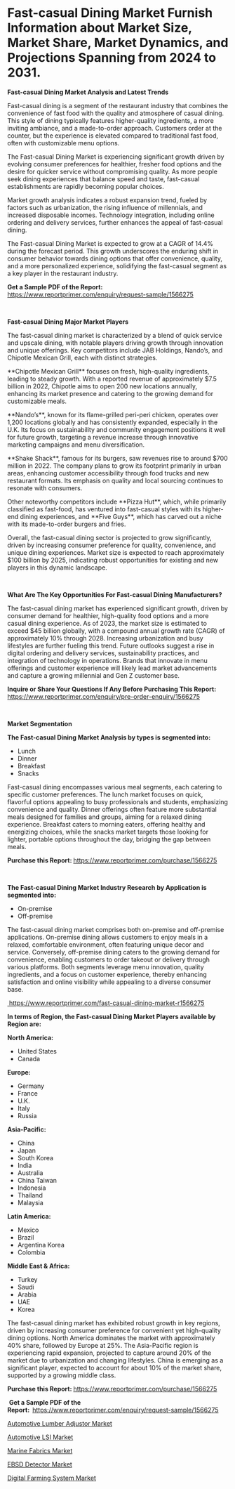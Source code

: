 <p><h1>Fast-casual Dining Market Furnish Information about Market Size, Market Share, Market Dynamics, and Projections Spanning from 2024 to 2031.</h1></p><p><strong>Fast-casual Dining Market Analysis and Latest Trends</strong></p>
<p><p>Fast-casual dining is a segment of the restaurant industry that combines the convenience of fast food with the quality and atmosphere of casual dining. This style of dining typically features higher-quality ingredients, a more inviting ambiance, and a made-to-order approach. Customers order at the counter, but the experience is elevated compared to traditional fast food, often with customizable menu options.</p><p>The Fast-casual Dining Market is experiencing significant growth driven by evolving consumer preferences for healthier, fresher food options and the desire for quicker service without compromising quality. As more people seek dining experiences that balance speed and taste, fast-casual establishments are rapidly becoming popular choices.</p><p>Market growth analysis indicates a robust expansion trend, fueled by factors such as urbanization, the rising influence of millennials, and increased disposable incomes. Technology integration, including online ordering and delivery services, further enhances the appeal of fast-casual dining.</p><p>The Fast-casual Dining Market is expected to grow at a CAGR of 14.4% during the forecast period. This growth underscores the enduring shift in consumer behavior towards dining options that offer convenience, quality, and a more personalized experience, solidifying the fast-casual segment as a key player in the restaurant industry.</p></p>
<p><strong>Get a Sample PDF of the Report:&nbsp;</strong> <a href="https://www.reportprimer.com/enquiry/request-sample/1566275">https://www.reportprimer.com/enquiry/request-sample/1566275</a></p>
<p>&nbsp;</p>
<p><strong>Fast-casual Dining Major Market Players</strong></p>
<p><p>The fast-casual dining market is characterized by a blend of quick service and upscale dining, with notable players driving growth through innovation and unique offerings. Key competitors include JAB Holdings, Nando’s, and Chipotle Mexican Grill, each with distinct strategies.</p><p>**Chipotle Mexican Grill** focuses on fresh, high-quality ingredients, leading to steady growth. With a reported revenue of approximately $7.5 billion in 2022, Chipotle aims to open 200 new locations annually, enhancing its market presence and catering to the growing demand for customizable meals.</p><p>**Nando’s**, known for its flame-grilled peri-peri chicken, operates over 1,200 locations globally and has consistently expanded, especially in the U.K. Its focus on sustainability and community engagement positions it well for future growth, targeting a revenue increase through innovative marketing campaigns and menu diversification.</p><p>**Shake Shack**, famous for its burgers, saw revenues rise to around $700 million in 2022. The company plans to grow its footprint primarily in urban areas, enhancing customer accessibility through food trucks and new restaurant formats. Its emphasis on quality and local sourcing continues to resonate with consumers.</p><p>Other noteworthy competitors include **Pizza Hut**, which, while primarily classified as fast-food, has ventured into fast-casual styles with its higher-end dining experiences, and **Five Guys**, which has carved out a niche with its made-to-order burgers and fries.</p><p>Overall, the fast-casual dining sector is projected to grow significantly, driven by increasing consumer preference for quality, convenience, and unique dining experiences. Market size is expected to reach approximately $100 billion by 2025, indicating robust opportunities for existing and new players in this dynamic landscape.</p></p>
<p>&nbsp;</p>
<p><strong>What Are The Key Opportunities For Fast-casual Dining Manufacturers?</strong></p>
<p><p>The fast-casual dining market has experienced significant growth, driven by consumer demand for healthier, high-quality food options and a more casual dining experience. As of 2023, the market size is estimated to exceed $45 billion globally, with a compound annual growth rate (CAGR) of approximately 10% through 2028. Increasing urbanization and busy lifestyles are further fueling this trend. Future outlooks suggest a rise in digital ordering and delivery services, sustainability practices, and integration of technology in operations. Brands that innovate in menu offerings and customer experience will likely lead market advancements and capture a growing millennial and Gen Z customer base.</p></p>
<p><strong>Inquire or Share Your Questions If Any Before Purchasing This Report:</strong> <a href="https://www.reportprimer.com/enquiry/pre-order-enquiry/1566275">https://www.reportprimer.com/enquiry/pre-order-enquiry/1566275</a></p>
<p>&nbsp;</p>
<p><strong>Market Segmentation</strong></p>
<p><strong>The Fast-casual Dining Market Analysis by types is segmented into:</strong></p>
<p><ul><li>Lunch</li><li>Dinner</li><li>Breakfast</li><li>Snacks</li></ul></p>
<p><p>Fast-casual dining encompasses various meal segments, each catering to specific customer preferences. The lunch market focuses on quick, flavorful options appealing to busy professionals and students, emphasizing convenience and quality. Dinner offerings often feature more substantial meals designed for families and groups, aiming for a relaxed dining experience. Breakfast caters to morning eaters, offering healthy and energizing choices, while the snacks market targets those looking for lighter, portable options throughout the day, bridging the gap between meals.</p></p>
<p><strong>Purchase this Report:&nbsp;</strong><a href="https://www.reportprimer.com/purchase/1566275">https://www.reportprimer.com/purchase/1566275</a></p>
<p>&nbsp;</p>
<p><strong>The Fast-casual Dining Market Industry Research by Application is segmented into:</strong></p>
<p><ul><li>On-premise</li><li>Off-premise</li></ul></p>
<p><p>The fast-casual dining market comprises both on-premise and off-premise applications. On-premise dining allows customers to enjoy meals in a relaxed, comfortable environment, often featuring unique decor and service. Conversely, off-premise dining caters to the growing demand for convenience, enabling customers to order takeout or delivery through various platforms. Both segments leverage menu innovation, quality ingredients, and a focus on customer experience, thereby enhancing satisfaction and online visibility while appealing to a diverse consumer base.</p></p>
<p><a href="https://www.reportprimer.com/fast-casual-dining-market-r1566275">&nbsp;https://www.reportprimer.com/fast-casual-dining-market-r1566275</a></p>
<p><strong>In terms of Region, the Fast-casual Dining Market Players available by Region are:</strong></p>
<p>
    <p> <strong> North America: </strong>
        <ul>
            <li>United States</li>
            <li>Canada</li>
        </ul>
        </p> 
    <p> <strong> Europe: </strong>
        <ul>
            <li>Germany</li>
            <li>France</li>
            <li>U.K.</li>
            <li>Italy</li>
            <li>Russia</li>
        </ul>
        </p> 
    <p> <strong> Asia-Pacific: </strong>
        <ul>
            <li>China</li>
            <li>Japan</li>
            <li>South Korea</li>
            <li>India</li>
            <li>Australia</li>
            <li>China Taiwan</li>
            <li>Indonesia</li>
            <li>Thailand</li>
            <li>Malaysia</li>
        </ul>
        </p> 
    <p> <strong> Latin America: </strong>
        <ul>
            <li>Mexico</li>
            <li>Brazil</li>
            <li>Argentina Korea</li>
            <li>Colombia</li>
        </ul>
        </p> 
    <p> <strong> Middle East & Africa: </strong>
        <ul>
            <li>Turkey</li>
            <li>Saudi</li>
            <li>Arabia</li>
            <li>UAE</li>
            <li>Korea</li>
        </ul>
    </p>
    </p>
<p><p>The fast-casual dining market has exhibited robust growth in key regions, driven by increasing consumer preference for convenient yet high-quality dining options. North America dominates the market with approximately 40% share, followed by Europe at 25%. The Asia-Pacific region is experiencing rapid expansion, projected to capture around 20% of the market due to urbanization and changing lifestyles. China is emerging as a significant player, expected to account for about 10% of the market share, supported by a growing middle class. </p></p>
<p><strong>Purchase this Report: </strong><a href="https://www.reportprimer.com/purchase/1566275">https://www.reportprimer.com/purchase/1566275</a></p>
<p>&nbsp;<strong>Get a Sample PDF of the Report:&nbsp;&nbsp;</strong><a href="https://www.reportprimer.com/enquiry/request-sample/1566275">https://www.reportprimer.com/enquiry/request-sample/1566275</a></p>
<p><strong></strong></p>
<p><p><a href="https://medium.com/@test11.4/emerging-opportunities-and-challenges-in-the-global-automotive-lumber-adjustor-market-2024-2031-d29312bc5d58?postPublishedType=repub">Automotive Lumber Adjustor Market</a></p><p><a href="https://medium.com/@test11.4/market-forecast-global-automotive-lsi-trends-and-impact-analysis-2024-2031-by-application-d50bb957f9da?postPublishedType=repub">Automotive LSI Market</a></p><p><a href="https://www.linkedin.com/pulse/exploring-marine-fabrics-market-dynamics-global-trends-future-wyg2f?trackingId=XmOwBJknTKK5PJEC5J1sDA%3D%3D">Marine Fabrics Market</a></p><p><a href="https://issuu.com/reportprime-2/docs/ebsd-detector-market-size-2030.pptx_b6474147c03e5f">EBSD Detector Market</a></p><p><a href="https://www.linkedin.com/pulse/navigating-digital-farming-system-market-expert-analysis-tabmc?trackingId=DMV0PY6PRUCE34N5FZGtCA%3D%3D">Digital Farming System Market</a></p></p>
